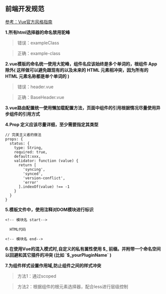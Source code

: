 ## 前端开发规范 ##

[参考：Vue官方风格指南](https://cn.vuejs.org/v2/style-guide/#%E8%A7%84%E5%88%99%E5%BD%92%E7%B1%BB)

**1.所有html选择器的命名禁用驼峰**

>错误：exampleClass

>正确：example-class


**2.vue模板的命名统一使用大驼峰，组件名应该始终是多个单词的，根组件 App 除外( 这样做可以避免跟现有的以及未来的 HTML 元素相冲突，因为所有的 HTML 元素名称都是单个单词的 )**

>错误：header.vue

>正确：BaseHeader.vue

**3.vue路由配置统一使用懒加载配置方法，页面中组件的引用根据情况尽量使用异步组件的引用方式**

**4.Prop 定义应该尽量详细，至少需要指定其类型**

	// 完美主义者的做法
	props: {
	  status: {
	    type: String,
	    required: true,
		default:xxx,
	    validator: function (value) {
	      return [
	        'syncing',
	        'synced',
	        'version-conflict',
	        'error'
	      ].indexOf(value) !== -1
	    }
	  }
	}

**5.模板文件中，使用注释对DOM模块进行标识**

	<!-- 模块名 start-->

	  HTML代码

	<!-- 模块名 end-->

**6.在使用Vue的混入模式时,自定义的私有属性使用 $_ 前缀。并附带一个命名空间以回避和其它插件的冲突 (比如 `$_yourPluginName` )**


**7.为组件样式设置作用域,防止组件之间的样式冲突**

> 方法1：通过scoped

> 方法2：根据组件的根元素选择器，配合less进行层级控制